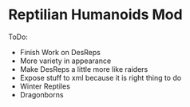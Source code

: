 # Reptilian Humanoids Mod

ToDo:
* Finish Work on DesReps
* More variety in appearance
* Make DesReps a little more like raiders
* Expose stuff to xml because it is right thing to do
* Winter Reptiles
* Dragonborns
